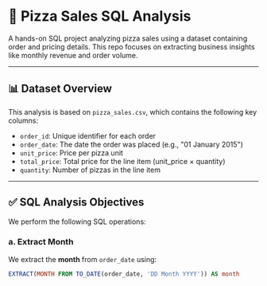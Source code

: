 # 🍕 Pizza Sales SQL Analysis

A hands-on SQL project analyzing pizza sales using a dataset containing order and pricing details. This repo focuses on extracting business insights like monthly revenue and order volume.

---

## 📊 Dataset Overview

This analysis is based on `pizza_sales.csv`, which contains the following key columns:

- `order_id`: Unique identifier for each order
- `order_date`: The date the order was placed (e.g., "01 January 2015")
- `unit_price`: Price per pizza unit
- `total_price`: Total price for the line item (unit_price × quantity)
- `quantity`: Number of pizzas in the line item

---

## ✅ SQL Analysis Objectives

We perform the following SQL operations:

### a. Extract Month
We extract the **month** from `order_date` using:

```sql
EXTRACT(MONTH FROM TO_DATE(order_date, 'DD Month YYYY')) AS month
